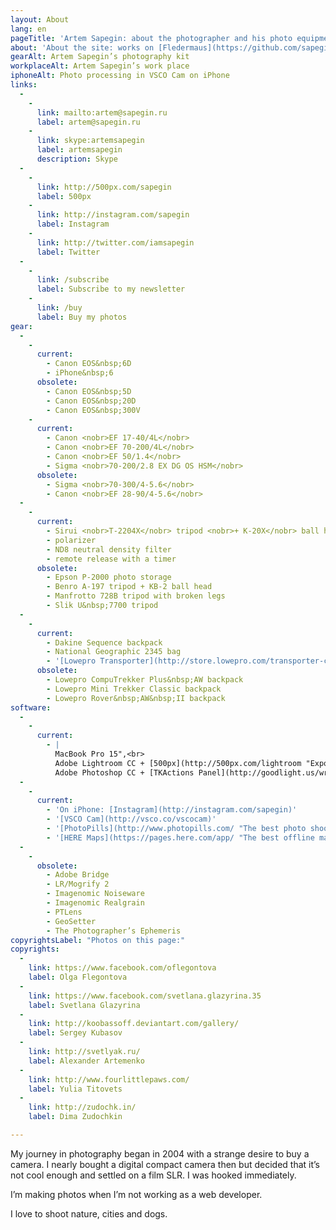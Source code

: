```yaml
---
layout: About
lang: en
pageTitle: 'Artem Sapegin: about the photographer and his photo equipment'
about: 'About the site: works on [Fledermaus](https://github.com/sapegin/fledermaus "My static site generator") and [Tâmia](http://sapegin.github.io/tamia/ "My front-end framework"); icons — [Genn Osipenko](http://genn.org/); hosting — [DigitalOcean](https://www.digitalocean.com/?refcode=bb49cbe65bb4).'
gearAlt: Artem Sapegin’s photography kit
workplaceAlt: Artem Sapegin’s work place
iphoneAlt: Photo processing in VSCO Cam on iPhone
links:
  -
    -
      link: mailto:artem@sapegin.ru
      label: artem@sapegin.ru
    -
      link: skype:artemsapegin
      label: artemsapegin
      description: Skype
  -
    -
      link: http://500px.com/sapegin
      label: 500px
    -
      link: http://instagram.com/sapegin
      label: Instagram
    -
      link: http://twitter.com/iamsapegin
      label: Twitter
  -
    -
      link: /subscribe
      label: Subscribe to my newsletter
    -
      link: /buy
      label: Buy my photos
gear:
  -
    -
      current:
        - Canon EOS&nbsp;6D
        - iPhone&nbsp;6
      obsolete:
        - Canon EOS&nbsp;5D
        - Canon EOS&nbsp;20D
        - Canon EOS&nbsp;300V
    -
      current:
        - Canon <nobr>EF 17-40/4L</nobr>
        - Canon <nobr>EF 70-200/4L</nobr>
        - Canon <nobr>EF 50/1.4</nobr>
        - Sigma <nobr>70-200/2.8 EX DG OS HSM</nobr>
      obsolete:
        - Sigma <nobr>70-300/4-5.6</nobr>
        - Canon <nobr>EF 28-90/4-5.6</nobr>
  -
    -
      current:
        - Sirui <nobr>T-2204X</nobr> tripod <nobr>+ K-20X</nobr> ball head <nobr>+ [L-bracket](http://www.sunwayfoto.com/e_goodsDetail.aspx?gId=1217)</nobr>
        - polarizer
        - ND8 neutral density filter
        - remote release with a timer
      obsolete:
        - Epson P-2000 photo storage
        - Benro A-197 tripod + KB-2 ball head
        - Manfrotto 728B tripod with broken legs
        - Slik U&nbsp;7700 tripod
  -
    -
      current:
        - Dakine Sequence backpack
        - National Geographic 2345 bag
        - '[Lowepro Transporter](http://store.lowepro.com/transporter-camera-strap "Transporter camera strap on Lowepro site") camera strap'
      obsolete:
        - Lowepro CompuTrekker Plus&nbsp;AW backpack
        - Lowepro Mini Trekker Classic backpack
        - Lowepro Rover&nbsp;AW&nbsp;II backpack
software:
  -
    -
      current:
        - |
          MacBook Pro 15",<br>
          Adobe Lightroom CC + [500px](http://500px.com/lightroom "Export photos to 500px"),<br>
          Adobe Photoshop CC + [TKActions Panel](http://goodlight.us/writing/actionspanel/panel.html "Luminosity masks panel")
  -
    -
      current:
        - 'On iPhone: [Instagram](http://instagram.com/sapegin)'
        - '[VSCO Cam](http://vsco.co/vscocam)'
        - '[PhotoPills](http://www.photopills.com/ "The best photo shoot planner for iPhone")'
        - '[HERE Maps](https://pages.here.com/app/ "The best offline map for iPhone")'
  -
    -
      obsolete:
        - Adobe Bridge
        - LR/Mogrify 2
        - Imagenomic Noiseware
        - Imagenomic Realgrain
        - PTLens
        - GeoSetter
        - The Photographer’s Ephemeris
copyrightsLabel: "Photos on this page:"
copyrights:
  -
    link: https://www.facebook.com/oflegontova
    label: Olga Flegontova
  -
    link: https://www.facebook.com/svetlana.glazyrina.35
    label: Svetlana Glazyrina
  -
    link: http://koobassoff.deviantart.com/gallery/
    label: Sergey Kubasov
  -
    link: http://svetlyak.ru/
    label: Alexander Artemenko
  -
    link: http://www.fourlittlepaws.com/
    label: Yulia Titovets
  -
    link: http://zudochk.in/
    label: Dima Zudochkin

---
```


My journey in photography began in 2004 with a strange desire to buy a camera. I nearly bought a digital compact camera then but decided that it’s not cool enough and settled on a film SLR. I was hooked immediately.

I’m making photos when I’m not working as a web developer.

I love to shoot nature, cities and dogs.
